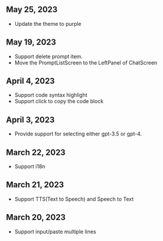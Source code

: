 ## May 25, 2023
- Update the theme to purple
## May 19, 2023
- Support delete prompt item.
- Move the PromptListScreen to the LeftPanel of ChatScreen
## April 4, 2023
- Support code syntax highlight
- Support click to copy the code block
## April 3, 2023
- Provide support for selecting either gpt-3.5 or gpt-4.
## March 22, 2023
- Support i18n
## March 21, 2023
- Support TTS(Text to Speech) and Speech to Text
## March 20, 2023
- Support input/paste multiple lines